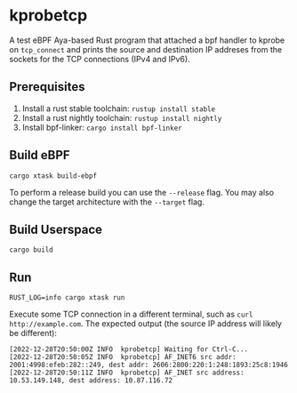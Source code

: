 # kprobetcp

A test eBPF Aya-based Rust program that attached a bpf handler to kprobe on
`tcp_connect` and prints the source and destination IP addreses from the
sockets for the TCP connections (IPv4 and IPv6).

## Prerequisites

1. Install a rust stable toolchain: `rustup install stable`
1. Install a rust nightly toolchain: `rustup install nightly`
1. Install bpf-linker: `cargo install bpf-linker`

## Build eBPF

```console
cargo xtask build-ebpf
```

To perform a release build you can use the `--release` flag.
You may also change the target architecture with the `--target` flag.

## Build Userspace

```console
cargo build
```

## Run

```console
RUST_LOG=info cargo xtask run
```

Execute some TCP connection in a different terminal, such as
`curl http://example.com`. The expected output (the source IP address will
likely be different):

<!-- markdownlint-disable MD013 -->

```console
[2022-12-28T20:50:00Z INFO  kprobetcp] Waiting for Ctrl-C...
[2022-12-28T20:50:05Z INFO  kprobetcp] AF_INET6 src addr: 2001:4998:efeb:282::249, dest addr: 2606:2800:220:1:248:1893:25c8:1946
[2022-12-28T20:50:11Z INFO  kprobetcp] AF_INET src address: 10.53.149.148, dest address: 10.87.116.72
```

<!-- markdownlint-enable MD013 -->
